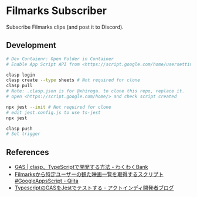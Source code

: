 # Filmarks Subscriber

Subscribe Filmarks clips (and post it to Discord).

## Development

```bash
# Dev Contaienr: Open Folder in Container
# Enable App Script API from <https://script.google.com/home/usersettings>

clasp login
clasp create --type sheets # Not required for clone
clasp pull
# Note: .clasp.json is for @xhiroga. to clone this repo, replace it.
# open <https://script.google.com/home/> and check script created

npx jest --init # Not required for clone
# edit jest.config.js to use ts-jest
npx jest

clasp push
# Set trigger
```

## References

- [GAS | clasp、TypeScriptで開発する方法 - わくわくBank](https://www.wakuwakubank.com/posts/875-gas-clasp-typescript/)
- [Filmarksから特定ユーザーの観た映画一覧を取得するスクリプト #GoogleAppsScript - Qiita](https://qiita.com/nkjzm/items/19d8a38301da3a6ee343)
- [TypescriptのGASをJestでテストする - アクトインディ開発者ブログ](https://tech.actindi.net/2019/07/03/081258)
